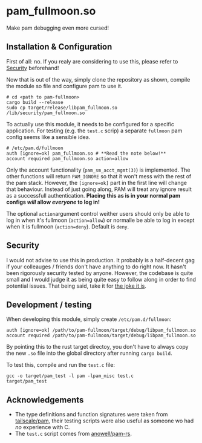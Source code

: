 # pam_fullmoon.so

Make pam debugging even more cursed!

## Installation & Configuration

First of all: no. If you realy are considering to use this, please refer to [Security](#security) beforehand!

Now that is out of the way, simply clone the repository as shown, compile the module so file and configure pam to use it.

```shell
# cd <path to pam-fullmoon> 
cargo build --release
sudo cp target/release/libpam_fullmoon.so /lib/security/pam_fullmoon.so
```

To actually use this module, it needs to be configured for a specific application. For testing (e.g. the `test.c` scrip) a separate `fullmoon` pam config seems like a sensible idea.

```
# /etc/pam.d/fullmoon
auth [ignore=ok] pam_fullmoon.so # **Read the note below!**
account required pam_fullmoon.so action=allow
```

Only the account functionality (`pam_sm_acct_mgmt(3)`) is implemented. The other functions will return `PAM_IGNORE` so that it won't mess with the rest of the pam stack. However, the `[ignore=ok]`
part in the first line will change that behaviour. Instead of just going along, PAM will treat any ignore result as a successfull authentication. **Placing this as is in your normal pam configs _will_
allow _everyone_ to log in!**

The optional `action`argument control weither users should only be able to log in when it's fullmoon (`action=allow`) or normalle be able to log in except when it is fullmoon (`action=deny`). Default is `deny`.  

## Security

I would not advise to use this in production. It probably is a half-decent gag if your colleauges / friends don't have anything to do right now. It hasn't been rigorously security tested by anyone. However, the codebase is quite small and I would judge it as being quite easy to follow along in order to find potential issues. That being said, take it for [the joke it is](https://chaos.social/@erikk/108850775052093856).

## Development / testing

When developing this module, simply create `/etc/pam.d/fullmoon`:

```text
auth [ignore=ok] /path/to/pam-fullmoon/target/debug/libpam_fullmoon.so
account required /path/to/pam-fullmoon/target/debug/libpam_fullmoon.so
```

By pointing this to the rust target directoy, you don't have to always copy the new `.so` file into the global directory after running `cargo build`.

To test this, compile and run the `test.c` file:

```shell
gcc -o target/pam_test -l pam -lpam_misc test.c
target/pam_test
```

## Acknowledgements

- The type definitions and function signatures were taken from [tailscale/pam](https://github.com/tailscale/pam), their testing scripts were also useful as someone wo had *no* experience with C.
- The `test.c` script comes from [anowell/pam-rs](https://github.com/anowell/pam-rs/blob/master/pam-sober/test.c).
